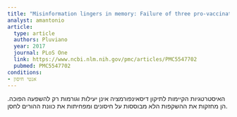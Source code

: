 ```yaml
---
title: "Misinformation lingers in memory: Failure of three pro-vaccination strategies"
analyst: amantonio
article:
  type: article
  authors: Pluviano
  year: 2017
  journal: PLoS One
  link: https://www.ncbi.nlm.nih.gov/pmc/articles/PMC5547702
  pubmed: PMC5547702
conditions:
- אנטי חיסון
---
```


האיסטרטגיות הקיימות לתיקון דיסאינפורמציה אינן יעילות וגורמות רק להשפעה הפוכה. הן מחזקות את ההשקפות הלא מבוססות על חיסונים ומפחיתות את כוונת ההורים לחסן.
